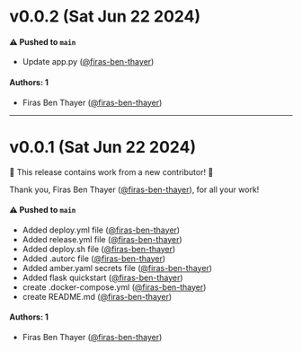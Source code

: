 # v0.0.2 (Sat Jun 22 2024)

#### ⚠️ Pushed to `main`

- Update app.py ([@firas-ben-thayer](https://github.com/firas-ben-thayer))

#### Authors: 1

- Firas Ben Thayer ([@firas-ben-thayer](https://github.com/firas-ben-thayer))

---

# v0.0.1 (Sat Jun 22 2024)

:tada: This release contains work from a new contributor! :tada:

Thank you, Firas Ben Thayer ([@firas-ben-thayer](https://github.com/firas-ben-thayer)), for all your work!

#### ⚠️ Pushed to `main`

- Added deploy.yml file ([@firas-ben-thayer](https://github.com/firas-ben-thayer))
- Added release.yml file ([@firas-ben-thayer](https://github.com/firas-ben-thayer))
- Added deploy.sh file ([@firas-ben-thayer](https://github.com/firas-ben-thayer))
- Added .autorc file ([@firas-ben-thayer](https://github.com/firas-ben-thayer))
- Added amber.yaml secrets file ([@firas-ben-thayer](https://github.com/firas-ben-thayer))
- Added flask quickstart ([@firas-ben-thayer](https://github.com/firas-ben-thayer))
- create .docker-compose.yml ([@firas-ben-thayer](https://github.com/firas-ben-thayer))
- create README.md ([@firas-ben-thayer](https://github.com/firas-ben-thayer))

#### Authors: 1

- Firas Ben Thayer ([@firas-ben-thayer](https://github.com/firas-ben-thayer))
